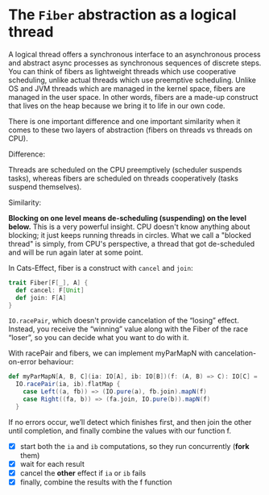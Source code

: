 # The `Fiber` abstraction as a logical thread

A logical thread offers a synchronous interface to an asynchronous process 
and abstract async processes as synchronous sequences of discrete steps.
You can think of fibers as lightweight threads which use cooperative scheduling, unlike actual threads which use preemptive scheduling.
Unlike OS and JVM threads which are managed in the kernel space, fibers are managed in the user space. 
In other words, fibers are a made-up construct that lives on the heap because we bring it to life in our own code.

There is one important difference and one important similarity 
when it comes to these two layers of abstraction (fibers on threads vs threads on CPU).

Difference:

Threads are scheduled on the CPU preemptively (scheduler suspends tasks), 
whereas fibers are scheduled on threads cooperatively (tasks suspend themselves).

Similarity:

**Blocking on one level means de-scheduling (suspending) on the level below.** This is a very powerful insight. 
CPU doesn't know anything about blocking; it just keeps running threads in circles. 
What we call a "blocked thread" is simply, from CPU's perspective, a thread that got de-scheduled and will be run again later at some point.

In Cats-Effect, fiber is a construct with `cancel` and `join`:
```scala
trait Fiber[F[_], A] {
  def cancel: F[Unit]
  def join: F[A]
}
```

`IO.racePair`, which doesn't provide cancelation of the “losing” effect. 
Instead, you receive the “winning” value along with the Fiber of the race “loser”,
so you can decide what you want to do with it.

With racePair and fibers, we can implement myParMapN with cancelation-on-error behaviour:

```scala
def myParMapN[A, B, C](ia: IO[A], ib: IO[B])(f: (A, B) => C): IO[C] = 
  IO.racePair(ia, ib).flatMap { 
    case Left((a, fb)) => (IO.pure(a), fb.join).mapN(f) 
    case Right((fa, b)) => (fa.join, IO.pure(b)).mapN(f)
  }
```

If no errors occur, we’ll detect which finishes first, and then join the other until completion, 
and finally combine the values with our function f.

- [x] start both the `ia` and `ib` computations, so they run concurrently (**fork** them)
- [x] wait for each result
- [x] cancel the **other** effect if `ia` or `ib` fails
- [x] finally, combine the results with the f function